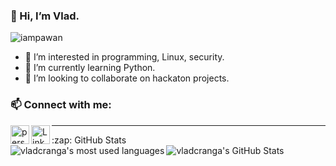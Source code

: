 ### 👋 Hi, I’m Vlad.

<p align="left"> <img src="https://komarev.com/ghpvc/?username=iampawan&label=Views&color=blue&style=plastic" alt="iampawan" /> </p>

- 👀 I’m interested in programming, Linux, security.
- 🌱 I’m currently learning Python.
- 💞️ I’m looking to collaborate on hackaton projects.

### 📫 Connect with me:

[<img align="left" alt="personal website" width="30px" src="https://shefesh.com/assets/images/icons/internet.png" />][website]
[<img align="left" alt="LinkedIn" width="30px" src="https://shefesh.com/assets/images/icons/linkedin.png" />][linkedin]

---
  <summary>:zap: GitHub Stats</summary>
  
  <img align="left" alt="vladcranga's most used languages" src="https://github-readme-stats.vercel.app/api/top-langs/?username=vladcranga&theme=dark&hide_langs_below=1" />

  <img align="centre" alt="vladcranga's GitHub Stats" src="https://github-readme-stats.vercel.app/api?username=vladcranga&&show_icons=true&title_color=ffffff&icon_color=bb2acf&text_color=daf7dc&bg_color=151515" />



[website]: https://vladcranga.github.io
[linkedin]: https://www.linkedin.com/in/vlad-m-cranga-022775210/

<!---
vladcranga/vladcranga is a ✨ special ✨ repository because its `README.md` (this file) appears on your GitHub profile.
You can click the Preview link to take a look at your changes.
--->

